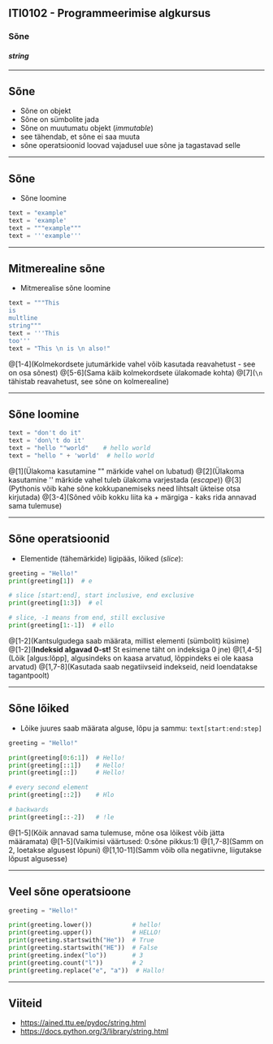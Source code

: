 ## ITI0102 - Programmeerimise algkursus
### Sõne
#### _string_

---

## Sõne

- Sõne on objekt
- Sõne on sümbolite jada
- Sõne on muutumatu objekt (_immutable_)
 - see tähendab, et sõne ei saa muuta
 - sõne operatsioonid loovad vajadusel uue sõne ja tagastavad selle

---

## Sõne

- Sõne loomine

```python
text = "example"
text = 'example'
text = """example"""
text = '''example'''
```
---

## Mitmerealine sõne

- Mitmerealise sõne loomine

```python
text = """This
is
multline
string"""
text = '''This
too'''
text = "This \n is \n also!"

```
@[1-4](Kolmekordsete jutumärkide vahel võib kasutada reavahetust - see on osa sõnest)
@[5-6](Sama käib kolmekordsete ülakomade kohta)
@[7](``\n`` tähistab reavahetust, see sõne on kolmerealine)

---

## Sõne loomine

```python
text = "don't do it"
text = 'don\'t do it'
text = "hello ""world"    # hello world
text = "hello " + 'world'  # hello world

```

@[1](Ülakoma kasutamine "" märkide vahel on lubatud)
@[2](Ülakoma kasutamine '' märkide vahel tuleb ülakoma varjestada (_escape_))
@[3](Pythonis võib kahe sõne kokkupanemiseks need lihtsalt ükteise otsa kirjutada)
@[3-4](Sõned võib kokku liita ka + märgiga - kaks rida annavad sama tulemuse)

---

## Sõne operatsioonid

- Elementide (tähemärkide) ligipääs, lõiked (_slice_):

```python
greeting = "Hello!"
print(greeting[1])  # e

# slice [start:end], start inclusive, end exclusive
print(greeting[1:3])  # el

# slice, -1 means from end, still exclusive
print(greeting[1:-1])  # ello
```

@[1-2](Kantsulgudega saab määrata, millist elementi (sümbolit) küsime)
@[1-2](**Indeksid algavad 0-st!** St esimene täht on indeksiga 0 jne)
@[1,4-5](Lõik [algus:lõpp], algusindeks on kaasa arvatud, lõppindeks ei ole kaasa arvatud)
@[1,7-8](Kasutada saab negatiivseid indekseid, neid loendatakse tagantpoolt)

---

## Sõne lõiked

- Lõike juures saab määrata alguse, lõpu ja sammu: ``text[start:end:step]``

```python
greeting = "Hello!"

print(greeting[0:6:1])  # Hello!
print(greeting[::1])    # Hello!
print(greeting[::])     # Hello!

# every second element
print(greeting[::2])    # Hlo

# backwards
print(greeting[::-2])   # !le
```

@[1-5](Kõik annavad sama tulemuse, mõne osa lõikest võib jätta määramata)
@[1-5](Vaikimisi väärtused: 0:sõne pikkus:1)
@[1,7-8](Samm on 2, loetakse algusest lõpuni)
@[1,10-11](Samm võib olla negatiivne, liigutakse lõpust algusesse)

---

## Veel sõne operatsioone

```python
greeting = "Hello!"

print(greeting.lower())           # hello!
print(greeting.upper())           # HELLO!
print(greeting.startswith("He"))  # True
print(greeting.startswith("HE"))  # False
print(greeting.index("lo"))       # 3
print(greeting.count("l"))        # 2
print(greeting.replace("e", "a"))  # Hallo!
```

---

## Viiteid

- https://ained.ttu.ee/pydoc/string.html
- https://docs.python.org/3/library/string.html
